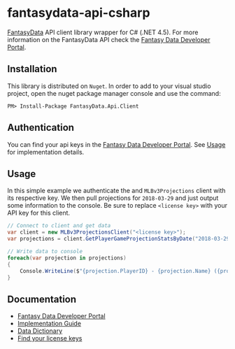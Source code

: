 # fantasydata-api-csharp
[FantasyData](https://fantasydata.com) API client library wrapper for C# (.NET 4.5). For more information on the FantasyData API check the [Fantasy Data Developer Portal](developer.fantasydata.com/?developer-portal). 

## Installation
This library is distributed on `Nuget`. In order to add to your visual studio project, open the nuget package manager console and use the command:

```
PM> Install-Package FantasyData.Api.Client
```

## Authentication
You can find your api keys in the [Fantasy Data Developer Portal](https://developer.fantasydata.com/developer). See [Usage](#Usage) for implementation details.

## Usage
In this simple example we authenticate the and `MLBv3Projections` client with its respective key. We then pull projections for `2018-03-29` and just output some information to the console. Be sure to replace `<license key>` with your API key for this client.
``` cs
// Connect to client and get data
var client = new MLBv3ProjectionsClient("<license key>");
var projections = client.GetPlayerGameProjectionStatsByDate("2018-03-29").OrderByDescending(p => p.DraftKingsSalary).Take(20).ToList();

// Write data to console
foreach(var projection in projections)
{
    Console.WriteLine($"{projection.PlayerID} - {projection.Name} ({projection.DraftKingsPosition}) DraftKings Salary: {projection.DraftKingsSalary}");
}
```

## Documentation
* [Fantasy Data Developer Portal](developer.fantasydata.com/?developer-portal)
* [Implementation Guide](https://fantasydata.com/resources/implementation-guide.aspx)
* [Data Dictionary](https://fantasydata.com/resources/data-dictionary.aspx)
* [Find your license keys](https://developer.fantasydata.com/developer)
